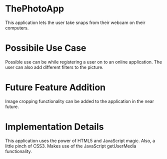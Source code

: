 # ThePhotoApp
This application lets the user take snaps from their webcam on their computers. 

# Possibile Use Case
Possible use can be while registering a user on to an online application. The user can also add different filters to the picture. 

# Future Feature Addition
Image cropping functionality can be added to the application in  the near future. 

# Implementation Details
This application uses the power of HTML5 and JavaScript magic. Also, a little pinch of CSS3. Makes use of the JavaScript getUserMedia functionality.
